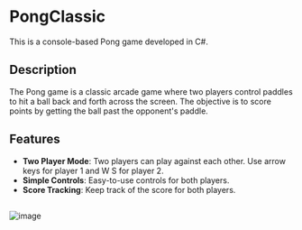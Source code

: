 # PongClassic

This is a console-based Pong game developed in C#.

## Description

The Pong game is a classic arcade game where two players control paddles to hit a ball back and forth across the screen. The objective is to score points by getting the ball past the opponent's paddle.

## Features

- **Two Player Mode**: Two players can play against each other. Use arrow keys for player 1 and W S for player 2.
- **Simple Controls**: Easy-to-use controls for both players.
- **Score Tracking**: Keep track of the score for both players.
##
![image](https://github.com/user-attachments/assets/0a000089-960a-44d0-8f41-f2f2f5b1caf5)
